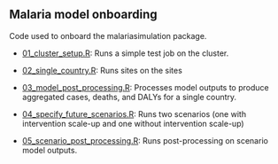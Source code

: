 ##  Malaria model onboarding

Code used to onboard the malariasimulation package.


* [01_cluster_setup.R](https://github.com/mrc-ide/malaria_model_onboarding/blob/main/01_cluster_setup.R): Runs a simple test job on the cluster. 

* [02_single_country.R](https://github.com/mrc-ide/malaria_model_onboarding/blob/main/02_single_country_model_launch.R): Runs sites on the sites 

* [03_model_post_processing.R](https://github.com/mrc-ide/malaria_model_onboarding/blob/main/03_model_post_processing.R): Processes model outputs to produce aggregated cases, deaths, and DALYs for a single country.

* [04_specify_future_scenarios.R](https://github.com/mrc-ide/malaria_model_onboarding/blob/main/04_specify_future_scenarios.R): Runs two scenarios (one with intervention scale-up and one without intervention scale-up)

* [05_scenario_post_processing.R](https://github.com/mrc-ide/malaria_model_onboarding/blob/main/05_scenario_post_processing.R): Runs post-processing on scenario model outputs. 
